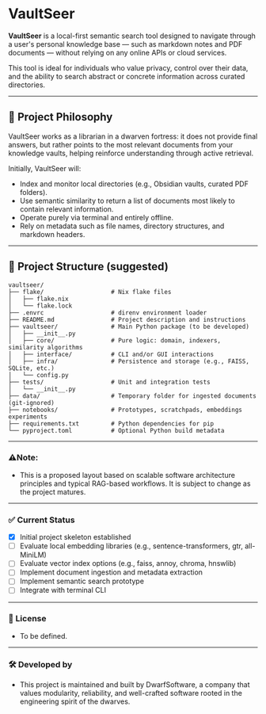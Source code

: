 # VaultSeer

**VaultSeer** is a local-first semantic search tool designed to navigate through a user's personal knowledge base — such as markdown notes and PDF documents — without relying on any online APIs or cloud services.

This tool is ideal for individuals who value privacy, control over their data, and the ability to search abstract or concrete information across curated directories.

---

## 🧠 Project Philosophy

VaultSeer works as a librarian in a dwarven fortress: it does not provide final answers, but rather points to the most relevant documents from your knowledge vaults, helping reinforce understanding through active retrieval.

Initially, VaultSeer will:

- Index and monitor local directories (e.g., Obsidian vaults, curated PDF folders).
- Use semantic similarity to return a list of documents most likely to contain relevant information.
- Operate purely via terminal and entirely offline.
- Rely on metadata such as file names, directory structures, and markdown headers.

---

## 📁 Project Structure (suggested)

```text
vaultseer/
├── flake/                   # Nix flake files
│   ├── flake.nix
│   └── flake.lock
├── .envrc                   # direnv environment loader
├── README.md                # Project description and instructions
├── vaultseer/               # Main Python package (to be developed)
│   ├── __init__.py
│   ├── core/                # Pure logic: domain, indexers, similarity algorithms
│   ├── interface/           # CLI and/or GUI interactions
│   ├── infra/               # Persistence and storage (e.g., FAISS, SQLite, etc.)
│   └── config.py
├── tests/                   # Unit and integration tests
│   └── __init__.py
├── data/                    # Temporary folder for ingested documents (git-ignored)
├── notebooks/               # Prototypes, scratchpads, embeddings experiments
├── requirements.txt         # Python dependencies for pip
└── pyproject.toml           # Optional Python build metadata
```
---
### ⚠️Note:
- This is a proposed layout based on scalable software architecture principles and typical RAG-based workflows. It is subject to change as the project matures.
---
### ✅ Current Status
- [X] Initial project skeleton established
- [ ] Evaluate local embedding libraries (e.g., sentence-transformers, gtr, all-MiniLM)
- [ ] Evaluate vector index options (e.g., faiss, annoy, chroma, hnswlib)
- [ ] Implement document ingestion and metadata extraction
- [ ] Implement semantic search prototype
- [ ] Integrate with terminal CLI
---
### 📜 License
- To be defined.
---
### 🛠️ Developed by
- This project is maintained and built by DwarfSoftware, a company that values modularity, reliability, and well-crafted software rooted in the engineering spirit of the dwarves.

